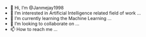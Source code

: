 - 👋 Hi, I’m @Janmejay1998
- 👀 I’m interested in Artificial Intelligence related field of work ...
- 🌱 I’m currently learning the Machine Learning ...
- 💞️ I’m looking to collaborate on ...
- 📫 How to reach me ...

<!---
Janmejay1998/Janmejay1998 is a ✨ special ✨ repository because its `README.md` (this file) appears on your GitHub profile.
You can click the Preview link to take a look at your changes.
--->
